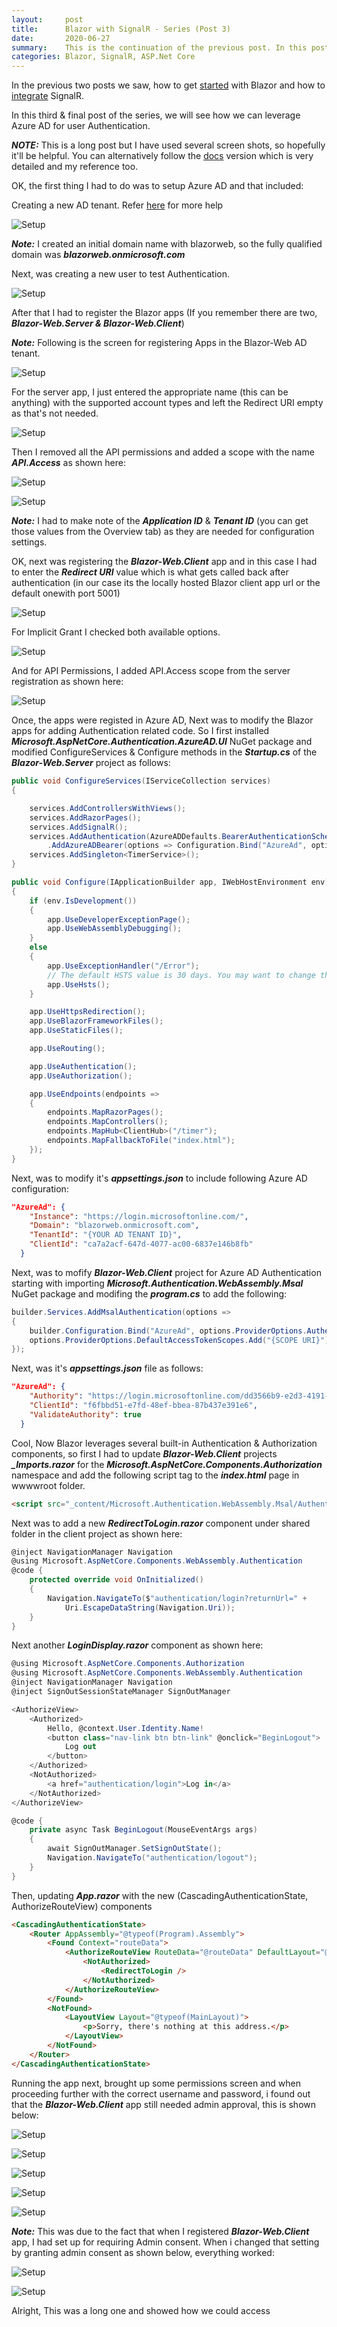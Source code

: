 ```yaml
---
layout:     post
title:      Blazor with SignalR - Series (Post 3)
date:       2020-06-27
summary:    This is the continuation of the previous post. In this post we will see how to setup a authentication using Azure AD.  
categories: Blazor, SignalR, ASP.Net Core
---
```


In the previous two posts we saw, how to get [started]({{site.url}}/Blazor-SignalR-1) with Blazor and how to [integrate]({{site.url}}/Blazor-SignalR-2) SignalR.

In this third & final post of the series, we will see how we can leverage Azure AD for user Authentication. 

***NOTE:*** This is a long post but I have used several screen shots, so hopefully it'll be helpful. You can alternatively follow the [docs](https://docs.microsoft.com/en-us/aspnet/core/blazor/security/webassembly/hosted-with-azure-active-directory?view=aspnetcore-3.1) version which is very detailed and my reference too.

OK, the first thing I had to do was to setup Azure AD and that included:

Creating a new AD tenant. Refer [here](https://docs.microsoft.com/en-us/azure/active-directory/develop/quickstart-create-new-tenant) for more help

![Setup]({{site.url}}/images/Blazor-AAD-0.png)

***Note:*** I created an initial domain name with blazorweb, so the fully qualified domain was ***blazorweb.onmicrosoft.com***

Next, was creating a new user to test Authentication.

![Setup]({{site.url}}/images/Blazor-AAD-1.png)

After that I had to register the Blazor apps (If you remember there are two, ***Blazor-Web.Server & Blazor-Web.Client***)

***Note:*** Following is the screen for registering Apps in the Blazor-Web AD tenant.

![Setup]({{site.url}}/images/Blazor-AAD-2.png)

For the server app, I just entered the appropriate name (this can be anything) with the supported account types and left the Redirect URI empty as that's not needed.

![Setup]({{site.url}}/images/Blazor-AAD-3.png)

Then I removed all the API permissions and added a scope with the name ***API.Access*** as shown here:

![Setup]({{site.url}}/images/Blazor-AAD-5.png)

![Setup]({{site.url}}/images/Blazor-AAD-6.png)

***Note:*** I had to make note of the ***Application ID*** & ***Tenant ID*** (you can get those values from the Overview tab) as they are needed for configuration settings.

OK, next was registering the ***Blazor-Web.Client*** app and in this case I had to enter the ***Redirect URI*** value which is what gets called back after authentication (in our case its the locally hosted Blazor client app url or the default onewith port 5001)

![Setup]({{site.url}}/images/Blazor-AAD-7.png)

For Implicit Grant I checked both available options.

![Setup]({{site.url}}/images/Blazor-AAD-9.png)

And for API Permissions, I added API.Access scope from the server registration as shown here:

![Setup]({{site.url}}/images/Blazor-AAD-10.png)

Once, the apps were registed in Azure AD, Next was to modify the Blazor apps for adding Authentication related code. So I first installed ***Microsoft.AspNetCore.Authentication.AzureAD.UI*** NuGet package and modified ConfigureServices & Configure methods in the ***Startup.cs*** of the ***Blazor-Web.Server*** project as follows:

~~~csharp
public void ConfigureServices(IServiceCollection services)
{

    services.AddControllersWithViews();
    services.AddRazorPages();
    services.AddSignalR();
    services.AddAuthentication(AzureADDefaults.BearerAuthenticationScheme)
        .AddAzureADBearer(options => Configuration.Bind("AzureAd", options));
    services.AddSingleton<TimerService>();
}

public void Configure(IApplicationBuilder app, IWebHostEnvironment env)
{ 
    if (env.IsDevelopment())
    {
        app.UseDeveloperExceptionPage();
        app.UseWebAssemblyDebugging();
    }
    else
    {
        app.UseExceptionHandler("/Error");
        // The default HSTS value is 30 days. You may want to change this for production scenarios, see https://aka.ms/aspnetcore-hsts.
        app.UseHsts();
    }

    app.UseHttpsRedirection();
    app.UseBlazorFrameworkFiles();
    app.UseStaticFiles();

    app.UseRouting();

    app.UseAuthentication();
    app.UseAuthorization();

    app.UseEndpoints(endpoints =>
    {
        endpoints.MapRazorPages();
        endpoints.MapControllers();
        endpoints.MapHub<ClientHub>("/timer");
        endpoints.MapFallbackToFile("index.html");
    });
}
~~~

Next, was to modify it's ***appsettings.json*** to include following  Azure AD configuration:

~~~json
"AzureAd": {
    "Instance": "https://login.microsoftonline.com/",
    "Domain": "blazorweb.onmicrosoft.com",
    "TenantId": "{YOUR AD TENANT ID}",
    "ClientId": "ca7a2acf-647d-4077-ac00-6837e146b8fb"
  }
~~~

Next, was to mofify ***Blazor-Web.Client*** project for Azure AD Authentication starting with importing  ***Microsoft.Authentication.WebAssembly.Msal*** NuGet package and modifing the ***program.cs*** to add the following:

~~~csharp
builder.Services.AddMsalAuthentication(options =>
{
    builder.Configuration.Bind("AzureAd", options.ProviderOptions.Authentication);
    options.ProviderOptions.DefaultAccessTokenScopes.Add("{SCOPE URI}");
});
~~~

Next, was it's ***appsettings.json*** file as follows:

~~~json
"AzureAd": {
    "Authority": "https://login.microsoftonline.com/dd3566b9-e2d3-4191-a43d-e26588af60de",
    "ClientId": "f6fbbd51-e7fd-48ef-bbea-87b437e391e6",
    "ValidateAuthority": true
  }
~~~

Cool, Now Blazor leverages several built-in Authentication & Authorization components, so first I had to update ***Blazor-Web.Client*** projects ***_Imports.razor*** for the  ***Microsoft.AspNetCore.Components.Authorization*** namespace and add the following script tag to the ***index.html*** page in wwwwroot folder.

~~~html
<script src="_content/Microsoft.Authentication.WebAssembly.Msal/AuthenticationService.js"></script>
~~~

Next was to add a new ***RedirectToLogin.razor*** component under shared folder in the client project as shown here:

~~~csharp
@inject NavigationManager Navigation
@using Microsoft.AspNetCore.Components.WebAssembly.Authentication
@code {
    protected override void OnInitialized()
    {
        Navigation.NavigateTo($"authentication/login?returnUrl=" +
            Uri.EscapeDataString(Navigation.Uri));
    }
}
~~~

Next another ***LoginDisplay.razor*** component as shown here:

~~~csharp
@using Microsoft.AspNetCore.Components.Authorization
@using Microsoft.AspNetCore.Components.WebAssembly.Authentication
@inject NavigationManager Navigation
@inject SignOutSessionStateManager SignOutManager

<AuthorizeView>
    <Authorized>
        Hello, @context.User.Identity.Name!
        <button class="nav-link btn btn-link" @onclick="BeginLogout">
            Log out
        </button>
    </Authorized>
    <NotAuthorized>
        <a href="authentication/login">Log in</a>
    </NotAuthorized>
</AuthorizeView>

@code {
    private async Task BeginLogout(MouseEventArgs args)
    {
        await SignOutManager.SetSignOutState();
        Navigation.NavigateTo("authentication/logout");
    }
}
~~~

Then, updating ***App.razor*** with the new (CascadingAuthenticationState, AuthorizeRouteView) components 

~~~html
<CascadingAuthenticationState>
    <Router AppAssembly="@typeof(Program).Assembly">
        <Found Context="routeData">
            <AuthorizeRouteView RouteData="@routeData" DefaultLayout="@typeof(MainLayout)">
                <NotAuthorized>
                    <RedirectToLogin />
                </NotAuthorized>
            </AuthorizeRouteView>
        </Found>
        <NotFound>
            <LayoutView Layout="@typeof(MainLayout)">
                <p>Sorry, there's nothing at this address.</p>
            </LayoutView>
        </NotFound>
    </Router>
</CascadingAuthenticationState>
~~~

Running the app next, brought up some permissions screen and when proceeding further with the correct username and password, i found out that the ***Blazor-Web.Client*** app still needed admin approval, this is shown below:

![Setup]({{site.url}}/images/Blazor-AAD-11.png)

![Setup]({{site.url}}/images/Blazor-AAD-12.png)

![Setup]({{site.url}}/images/Blazor-AAD-13.png)

![Setup]({{site.url}}/images/Blazor-AAD-14.png)

![Setup]({{site.url}}/images/Blazor-AAD-15.png)

***Note:*** This was due to the fact that when I registered ***Blazor-Web.Client*** app, I had set up for requiring Admin consent. When i changed that setting by granting admin consent as shown below, everything worked:

![Setup]({{site.url}}/images/Blazor-AAD-16.png)

![Setup]({{site.url}}/images/Blazor-AAD-17.png)


Alright, This was a long one and showed how we could access 